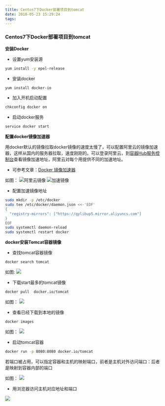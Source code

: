 ```yaml
---
title: Centos7下Docker部署项目到tomcat
date: 2018-05-23 15:29:24
tags:
---
```


### Centos7下Docker部署项目到tomcat

**安装Docker**

* 设置yum安装源
``` bash
yum install -y epel-release
```
* 安装docker
``` bash
yum install docker-io
```
* 加入开机启动配置
``` bash
chkconfig docker on
```
* 启动docker服务
``` bash
service docker start
```


**配置docker镜像加速器**

用docker默认的镜像拉取docker镜像的速度太慢了，可以配置阿里云的镜像加速器，这样从国内的服务器拉取，速度刚刚的。可以登录阿里云，到[容器Hub服务控制台](https://cr.console.aliyun.com/?spm=a2c4e.11153940.blogcont29941.10.5c6e69d6B6SGKI)查看镜像加速地址，阿里云对每个用提供不同的加速地址。
* 可参考文章：[Docker 镜像加速器](https://yq.aliyun.com/articles/29941?spm=5176.10695662.1996646101.searchclickresult.696064a352OVFc)

如图：
![阿里云镜像](http://bulldog.qiniudn.com/docker7.png)
![加速镜像](http://bulldog.qiniudn.com/docker1.png)

* 配置加速镜像地址

``` bash
sudo mkdir -p /etc/docker
sudo tee /etc/docker/daemon.json <<-'EOF'
{
  "registry-mirrors": ["https://qylibup5.mirror.aliyuncs.com"]
}
EOF
sudo systemctl daemon-reload
sudo systemctl restart docker
```

**docker安装Tomcat容器镜像**
* 查找tomcat容器镜像
``` bash
docker search tomcat
```
如图:
![](http://bulldog.qiniudn.com/docker2.png)

* 下载start最多的tomcat镜像
``` bash
docker pull  docker.io/tomcat
```
如图：
![](http://bulldog.qiniudn.com/docker3.png)

* 查看已经下载到本地的镜像
``` bash
docker images
```
如图：
![](http://bulldog.qiniudn.com/docker4.png)

* 启动tomcat容器
``` bash
docker run -p 8080:8080 docker.io/tomcat
```
若端口被占用，可以指定容器和主机的映射端口，前者是主机对外访问端口：后者是映射到容器内部的端口

如图：
![](http://bulldog.qiniudn.com/docker5.png)

* 用浏览器访问主机对应地址和端口

![](http://bulldog.qiniudn.com/docker8.png)